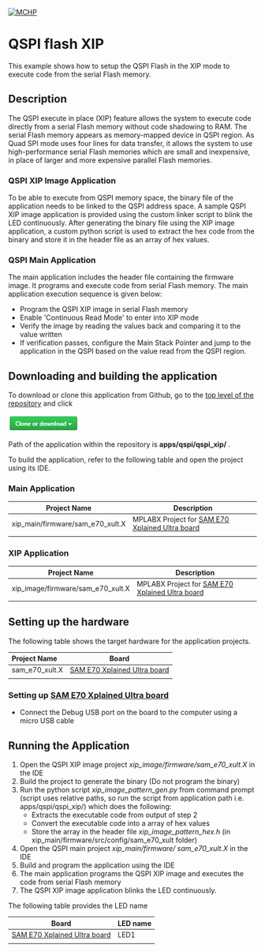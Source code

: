[![MCHP](https://www.microchip.com/ResourcePackages/Microchip/assets/dist/images/logo.png)](https://www.microchip.com)

# QSPI flash XIP

This example shows how to setup the QSPI Flash in the XIP mode to execute code from the serial Flash memory.

## Description

The QSPI execute in place (XIP) feature allows the system to execute code directly from a serial Flash memory without code shadowing to RAM. The serial Flash memory appears as memory-mapped device in QSPI region. As Quad SPI mode uses four lines for data transfer, it allows the system to use high-performance serial Flash memories which are small and inexpensive, in place of larger and more expensive parallel Flash memories.

### QSPI XIP Image Application

To be able to execute from QSPI memory space, the binary file of the application needs to be linked to the QSPI address space. A sample QSPI XIP image application is provided using the custom linker script to blink the LED continuously. After generating the binary file using the XIP image application, a custom python script is used to extract the hex code from the binary and store it in the header file as an array of hex values.

### QSPI Main Application

The main application includes the header file containing the firmware image. It programs and execute code from serial Flash memory. The main application execution sequence is given below:

- Program the QSPI XIP image in serial Flash memory
- Enable 'Continuous Read Mode' to enter into XIP mode
- Verify the image by reading the values back and comparing it to the value written
- If verification passes, configure the Main Stack Pointer and jump to the application in the QSPI based on the value read from the QSPI region.

## Downloading and building the application

To download or clone this application from Github, go to the [top level of the repository](https://github.com/Microchip-MPLAB-Harmony/csp_apps_sam_e70_s70_v70_v71) and click

![clone](../../../docs/images/clone.png)

Path of the application within the repository is **apps/qspi/qspi_xip/** .

To build the application, refer to the following table and open the project using its IDE.

### Main Application

| Project Name      | Description                                    |
| ----------------- | ---------------------------------------------- |
| xip_main/firmware/sam_e70_xult.X    | MPLABX Project for [SAM E70 Xplained Ultra board](https://www.microchip.com/DevelopmentTools/ProductDetails/PartNO/DM320113)|
|||

### XIP Application

| Project Name      | Description                                    |
| ----------------- | ---------------------------------------------- |
| xip_image/firmware/sam_e70_xult.X    | MPLABX Project for [SAM E70 Xplained Ultra board](https://www.microchip.com/DevelopmentTools/ProductDetails/PartNO/DM320113)|
|||

## Setting up the hardware

The following table shows the target hardware for the application projects.

| Project Name| Board|
|:---------|:---------:|
|sam_e70_xult.X | [SAM E70 Xplained Ultra board](https://www.microchip.com/DevelopmentTools/ProductDetails/PartNO/DM320113)|
|||

### Setting up [SAM E70 Xplained Ultra board](https://www.microchip.com/DevelopmentTools/ProductDetails/PartNO/DM320113)

- Connect the Debug USB port on the board to the computer using a micro USB cable

## Running the Application

1. Open the QSPI XIP image project *xip_image/firmware/sam_e70_xult.X* in the IDE
2. Build the project to generate the binary (Do not program the binary)
3. Run the python script  *xip_image_pattern_gen.py* from command prompt (script uses relative paths, so run the script from application path i.e. apps/qspi/qspi_xip/) which does the following:
    - Extracts the executable code from output of step 2
    - Convert the executable code into a array of hex values
    - Store the array in  the header file *xip_image_pattern_hex.h* (in xip_main/firmware/src/config/sam_e70_xult folder)
4. Open the QSPI main project *xip_main/firmware/ sam_e70_xult.X* in the IDE
5. Build and program the application using the IDE
6. The main application programs the QSPI XIP image and executes the code from serial Flash memory
7. The QSPI XIP image application blinks the LED continuously.

The following table provides the LED name

| Board      | LED name |
| ----------------- | ---------------------------------------------- |
| [SAM E70 Xplained Ultra board](https://www.microchip.com/DevelopmentTools/ProductDetails/PartNO/DM320113)    | LED1 |
|||

